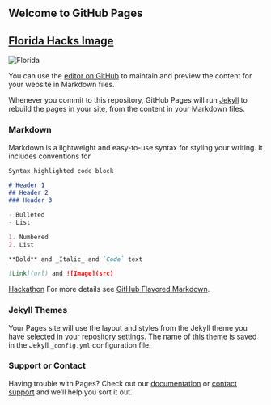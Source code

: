 ## Welcome to GitHub Pages
## [Florida Hacks Image](https://github.com/damianohienmhen/IBM/edit/gh-pages/IBMHacks.png)


<img src="https://github.com/damianohienmhen/IBM/edit/gh-pages/IBMHacks.png" class="img-responsive" alt="Florida"> <img>

You can use the [editor on GitHub](https://github.com/damianohienmhen/IBM/edit/gh-pages/index.md) to maintain and preview the content for your website in Markdown files.

Whenever you commit to this repository, GitHub Pages will run [Jekyll](https://jekyllrb.com/) to rebuild the pages in your site, from the content in your Markdown files.

### Markdown

Markdown is a lightweight and easy-to-use syntax for styling your writing. It includes conventions for

```markdown
Syntax highlighted code block

# Header 1
## Header 2
### Header 3

- Bulleted
- List

1. Numbered
2. List

**Bold** and _Italic_ and `Code` text

[Link](url) and ![Image](src)
```
<a href = "IBMHackathon.html">Hackathon</a>
For more details see [GitHub Flavored Markdown](https://guides.github.com/features/mastering-markdown/).

### Jekyll Themes

Your Pages site will use the layout and styles from the Jekyll theme you have selected in your [repository settings](https://github.com/damianohienmhen/IBM/settings/pages). The name of this theme is saved in the Jekyll `_config.yml` configuration file.

### Support or Contact

Having trouble with Pages? Check out our [documentation](https://docs.github.com/categories/github-pages-basics/) or [contact support](https://support.github.com/contact) and we’ll help you sort it out.
